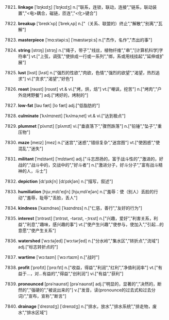 7821. **linkage**
[ˈlɪŋkɪdʒ]  [ˈlɪŋkɪdʒ]
n.["联系，连锁，联动，连接","链系，联动装置","<电>耦合，磁链，匝连","<化>键合"]  

7822. **breakup**
['breɪk'ʌp]  [ˈbrekˌʌp]
n.["（关系、联盟的）终止","解散","别离","瓦解"]  

7823. **masterpiece**
[ˈmɑ:stəpi:s]  [ˈmæstərpi:s]
n.["杰作，名作","杰出的事"]  

7824. **string**
[strɪŋ]  [strɪŋ]
n.["绳子，带子","线丝，植物纤维","串","[计算机科学]字符串"]  vt.["上弦，调弦","使排成一行或一系列","绑，系或用线挂起","延伸或扩展"]  

7825. **lust**
[lʌst]  [lʌst]
n.["强烈的性欲","肉欲，色情","强烈的欲望","渴望，热烈追求"]  vi.["贪求","渴望","好色"]  

7826. **roast**
[rəʊst]  [roʊst]
vt.& vi.["烤，烘，焙"]  vt.["嘲讽，挖苦"]  n.["烤肉","户外烧烤野餐"]  adj.["烤好的，烤制的"]  

7827. **low-fat**
[ləu fæt]  [lo fæt]
adj.["低脂肪的"]  

7828. **culminate**
[ˈkʌlmɪneɪt]  [ˈkʌlməˌnet]
vt.& vi.["达到极点"]  

7829. **plummet**
[ˈplʌmɪt]  [ˈplʌmɪt]
vi.["垂直落下","骤然跌落"]  n.["铅锤","坠子","重压物"]  

7830. **maze**
[meɪz]  [mez]
n.["迷宫","迷惑","错综复杂","迷宫图"]  vt.["使困惑","使混乱","迷失"]  

7831. **militant**
[ˈmɪlɪtənt]  [ˈmɪlɪtənt]
adj.["斗志昂扬的，富于战斗性的","激进的，好战的","战斗中的，交战中的","好斗者"]  n.["激进分子，好斗分子","富有战斗精神的人，斗士"]  

7832. **depiction**
[dɪ'pɪkʃn]  [dɪˈpɪkʃən]
n.["描写，叙述"]  

7833. **humiliation**
[hju:ˌmɪlɪ'eɪʃn]  [hjuˌmɪliˈeʃən]
n.["羞辱：使（别人）丢脸的行动","羞辱，耻辱","丢脸，丢人"]  

7834. **kindness**
[ˈkaɪndnəs]  [ˈkaɪndnɪs]
n.["仁慈，善行","友好的行为"]  

7835. **interest**
[ˈɪntrəst]  [ˈɪntrɪst, -tərɪst, -ˌtrɛst]
n.["兴趣，爱好","利害关系，利益","利息","趣味，感兴趣的事"]  vt.["使产生兴趣","使参与，使加入","引起…的意愿","使产生关系"]  

7836. **watershed**
[ˈwɔ:təʃed]  [ˈwɔ:tərʃed]
n.["分水岭","集水区","转折点","流域"]  adj.["标志转折点的"]  

7837. **wartime**
[ˈwɔ:taɪm]  [ˈwɔ:rtaɪm]
n.["战时"]  

7838. **profit**
[ˈprɒfɪt]  [ˈprɑ:fɪt]
n.["收益，得益","利润","红利","净值利润率"]  vt.["有益于…，对…有益的","得益","创利润"]  vi.["有益","获利"]  

7839. **pronounced**
[prəˈnaʊnst]  [prəˈnaʊnst]
adj.["明显的，显著的","决然的，断然的","强硬的","被说出来的"]  v.["发音，读(pronounce的过去式和过去分词)","宣布，宣称","断言"]  

7840. **drainage**
[ˈdreɪnɪdʒ]  [ˈdrenɪdʒ]
n.["排水，放水","排水系统","排走物，废水","排水区域"]  

